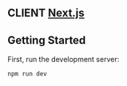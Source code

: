 ## CLIENT [Next.js](https://nextjs.org/)

## Getting Started

First, run the development server:

```bash
npm run dev
```
